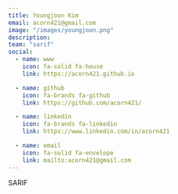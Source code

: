 ```yaml
---
title: Youngjoon Kim
email: acorn421@gmail.com
image: "/images/youngjoon.png"
description: 
team: "sarif"
social:
  - name: www
    icon: fa-solid fa-house
    link: https://acorn421.github.io

  - name: github
    icon: fa-brands fa-github
    link: https://github.com/acorn421/

  - name: linkedin
    icon: fa-brands fa-linkedin
    link: https://www.linkedin.com/in/acorn421

  - name: email
    icon: fa-solid fa-envelope
    link: mailto:acorn421@gmail.com
---
```


SARIF